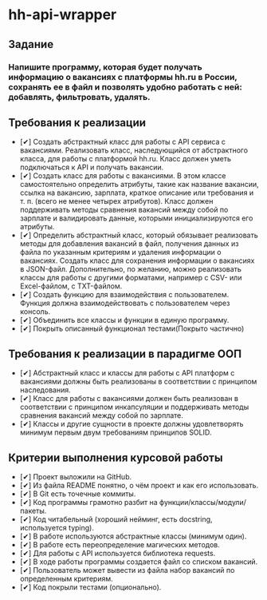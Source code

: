 ﻿# hh-api-wrapper

## Задание
### Напишите программу, которая будет получать информацию о вакансиях с платформы hh.ru в России, сохранять ее в файл и позволять удобно работать с ней: добавлять, фильтровать, удалять.

## Требования к реализации

- [✔] Создать абстрактный класс для работы с API сервиса с вакансиями. Реализовать класс, наследующийся от абстрактного класса, для работы с платформой hh.ru. Класс должен уметь подключаться к API и получать вакансии.
- [✔] Создать класс для работы с вакансиями. В этом классе самостоятельно определить атрибуты, такие как название вакансии, ссылка на вакансию, зарплата, краткое описание или требования и т. п. (всего не менее четырех атрибутов). Класс должен поддерживать методы сравнения вакансий между собой по зарплате и валидировать данные, которыми инициализируются его атрибуты.
- [✔] Определить абстрактный класс, который обязывает реализовать методы для добавления вакансий в файл, получения данных из файла по указанным критериям и удаления информации о вакансиях. Создать класс для сохранения информации о вакансиях в JSON-файл. Дополнительно, по желанию, можно реализовать классы для работы с другими форматами, например с CSV- или Excel-файлом, с TXT-файлом.
- [✔] Создать функцию для взаимодействия с пользователем. Функция должна взаимодействовать с пользователем через консоль.
- [✔] Объединить все классы и функции в единую программу.
- [✔] Покрыть описанный функционал тестами(Покрыто частично)

## Требования к реализации в парадигме ООП

- [✔] Абстрактный класс и классы для работы с API платформ с вакансиями должны быть реализованы в соответствии с принципом наследования.
- [✔] Класс для работы с вакансиями должен быть реализован в соответствии с принципом инкапсуляции и поддерживать методы сравнения вакансий между собой по зарплате.
- [✔] Классы и другие сущности в проекте должны удовлетворять минимум первым двум требованиям принципов SOLID.

## Критерии выполнения курсовой работы

- [✔] Проект выложили на GitHub.
- [✔] Из файла README понятно, о чём проект и как его использовать.
- [✔] В Git есть точечные коммиты.
- [✔] Код программы грамотно разбит на функции/классы/модули/пакеты.
- [✔] Код читабельный (хороший нейминг, есть docstring, используется typing).
- [✔] В работе используются абстрактные классы (минимум один).
- [✔] В работе есть переопределение магических методов.
- [✔] Для работы с API используется библиотека requests.
- [✔] В ходе работы программы создается файл со списком вакансий.
- [✔] Пользователь может вывести из файла набор вакансий по определенным критериям.
- [✔] Код покрыли тестами (опционально).
